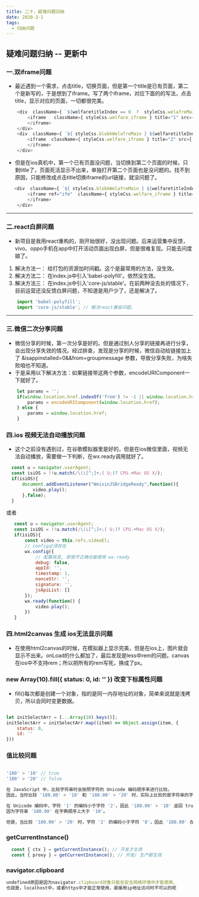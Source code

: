 ```yaml
---
title: 二十、疑难问题归纳
date: 2020-3-1
tags:
  - 归纳问题
---
```


 ## 疑难问题归纳 -- 更新中

 <!-- more -->

 ### 一.双iframe问题
 
 - 最近遇到一个需求，点击title，切换页面，但是第一个title是已有页面，第二个是新写的，于是想到了iframe。写了两个iframe，对应下面的的写法，点击title，显示对应的页面，一切都很完美。
```javascript
    <div  className={ `${welfaretitleIndex == 0  ?  styleCss.welafreMain : ''}`  }>
        <iframe   className={ styleCss.welfare_iframe } title="1" src={ urlOne } frameBorder="0">
        </iframe>
    </div>
    <div  className={ `${ styleCss.blobkWelafreMain } ${welfaretitleIndex == 1  ?  styleCss.welafreMain : ''}`  }>
        <iframe  className={ styleCss.welfare_iframe } title="2" src={ urlTwo } frameBorder="0">
        </iframe>
    </div>
```
 - 但是在ios真机中，第一个已有页面没问题，当切换到第二个页面的时候，只剩title了，页面死活显示不出来，单独打开第二个页面也是没问题的。找不到原因，只能修改成点击title切换iframe的url链接，就没问题了。


```javascript
   <div  className={ `${ styleCss.blobkWelafreMain } ${welfaretitleIndex == 1  ?  styleCss.welafreMain : ''}`  }>
        <iframe ref="ifm"  className={ styleCss.welfare_iframe } title="1" src={ this.url } frameBorder="0">
        </iframe>
    </div>
```


***

### 二.react白屏问题
 - 新项目是我用react重构的，刚开始很好，没出现问题。后来运营集中反馈，vivo、oppo手机在app中打开活动页面出现白屏，但是很难复现。只能去问度娘了。
 1. 解决方法一： 给打包的资源加时间戳。这个是最常用的方法，没生效。
 2. 解决方法二： 在index.js中引入'babel-polyfill'。依然没生效。
 3. 解决方法三： 在index.js中引入'core-js/stable'。在前两种没去处的情况下，目前运营还没反馈白屏问题，不知道是用户少了，还是解决了。

```javascript
    import 'babel-polyfill';
    import 'core-js/stable'; // 解决react兼容问题。
```
***

### 三.微信二次分享问题

 - 微信分享的时候，第一次分享是好的。但是通过别人分享的链接再进行分享，会出现分享失效的情况。经过排查，发现是分享的时候，微信自动给链接加上了 &isappinstalled=0&&from=groupmessage 参数，导致分享失败，为啥失败咱也不知道。
- 于是采用以下解决方法：如果链接带这两个参数，encodeURIComponent一下就好了。
```javascript
    let params = '';
    if(window.location.href.indexOf('from') != -1 || window.location.href.indexOf('isappinstalled') != -1){
        params = encodeURIComponent(window.location.href);
    } else {
        params = window.location.href;
    }
```

### 四.ios 视频无法自动播放问题
 - 这个之前没有遇到过，在谷歌模拟器里是好的，但是在ios微信里面，视频无法自动播放，需要做一下判断，在wx.ready调用就好了。

  ```javascript
    const u = navigator.userAgent;
    const isiOS = !!u.match(/\(i[^;]+;( U;)? CPU.+Mac OS X/);
    if(isiOS){
        document.addEventListener("WeixinJSBridgeReady",function(){
            video.play();
        },false);
    }
 ```
 
或者

 ```javascript
    const u = navigator.userAgent;
    const isiOS = !!u.match(/\(i[^;]+;( U;)? CPU.+Mac OS X/);
    if(isiOS){
        const video = this.refs.videoEl;
        // config必须存在
        wx.config({
            // 配置信息, 即使不正确也能使用 wx.ready
            debug: false,
            appId: '',
            timestamp: 1,
            nonceStr: '',
            signature: '',
            jsApiList: []
        });
        wx.ready(function() {
            video.play();
        })
    }
 ```
 
 ### 四.html2canvas 生成 ios无法显示问题
- 在使用html2canvas的时候，在模拟器上显示完美，但是在ios上，图片就会显示不出来。onLoad的什么都加了，最后发现是less中rem的问题。canvas在ios中不支持rem；所以把所有的rem写死，换成了px。


### new Array(10).fill({  status: 0, id: '' }) 改变下标属性问题

-  fill()每次都是创建一个对象，指的是同一内存地址的对象，简单来说就是浅拷贝，所以会同时变更数据。

```javascript

let initSelectArr = [...Array(10).keys()];
initSelectArr = initSelectArr.map((item) => Object.assign(item, {
    status: 0,
    id: ''
}))

```


### 值比较问题

```js

'180' > '10' // true
'180' > '20' // false

在 JavaScript 中，比较字符串时会按照字符的 Unicode 编码顺序来进行比较。
因此，当你比较 '180.00' > '10' 和 '180.00' > '20' 时，实际上比较的是字符串的字符编码，而不是数值的大小。

在 Unicode 编码中，字符 '1' 的编码小于字符 '2'，因此 '180.00' > '10' 返回 true，
因为字符串 '180.00' 在字典顺序上大于 '10'。

但是，当比较 '180.00' > '20' 时，字符 '2' 的编码小于字符 '8'，因此 '180.00' 在字典顺序上小于 '20'，所以返回 false。

```

### getCurrentInstance()

```js
  const { ctx } = getCurrentInstance(); // 开发才生效
  const { proxy } = getCurrentInstance(); // 开发/ 生产都生效

```



###  navigator.clipboard

```js
undefined原因是因为navigator.clipboard对象只能在安全网络环境中才能使用，
也就是，localhost中，或者https中才能正常使用，直接用ip地址访问时不可以的呢
```